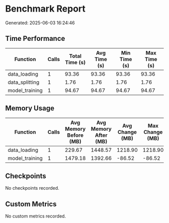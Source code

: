 # Benchmark Report

Generated: 2025-06-03 16:24:46

## Time Performance

| Function | Calls | Total Time (s) | Avg Time (s) | Min Time (s) | Max Time (s) |
|----------|-------|---------------|--------------|--------------|-------------|
| data_loading | 1 | 93.36 | 93.36 | 93.36 | 93.36 |
| data_splitting | 1 | 1.76 | 1.76 | 1.76 | 1.76 |
| model_training | 1 | 94.67 | 94.67 | 94.67 | 94.67 |

## Memory Usage

| Function | Calls | Avg Memory Before (MB) | Avg Memory After (MB) | Avg Change (MB) | Max Change (MB) |
|----------|-------|------------------------|----------------------|----------------|----------------|
| data_loading | 1 | 229.67 | 1448.57 | 1218.90 | 1218.90 |
| model_training | 1 | 1479.18 | 1392.66 | -86.52 | -86.52 |

## Checkpoints

No checkpoints recorded.


## Custom Metrics

No custom metrics recorded.

